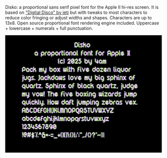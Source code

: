 Disko: a proportional sans serif pixel font for the Apple II hi-res screen. It is based on ["Digital Disco" by jeti](https://www.dafont.com/digital-disco.font) but with tweaks to most characters to reduce color fringing or adjust widths and shapes. Characters are up to 13x8. Open source proportional font rendering engine included. Uppercase + lowercase + numerals + full punctuation.

![screenshot of font sample](sample.png)
